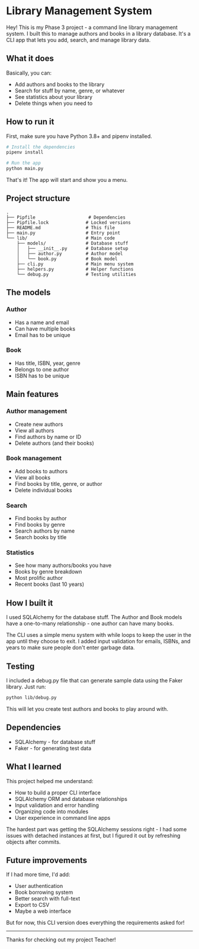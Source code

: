 # Library Management System

Hey! This is my Phase 3 project - a command line library management system. I built this to manage authors and books in a library database. It's a CLI app that lets you add, search, and manage library data.

## What it does

Basically, you can:
- Add authors and books to the library
- Search for stuff by name, genre, or whatever
- See statistics about your library
- Delete things when you need to

## How to run it

First, make sure you have Python 3.8+ and pipenv installed.

```bash
# Install the dependencies
pipenv install

# Run the app
python main.py
```

That's it! The app will start and show you a menu.

## Project structure

```
.
├── Pipfile                    # Dependencies
├── Pipfile.lock              # Locked versions  
├── README.md                 # This file
├── main.py                   # Entry point
└── lib/                      # Main code
    ├── models/               # Database stuff
    │   ├── __init__.py       # Database setup
    │   ├── author.py         # Author model
    │   └── book.py           # Book model
    ├── cli.py                # Main menu system
    ├── helpers.py            # Helper functions
    └── debug.py              # Testing utilities
```

## The models

### Author
- Has a name and email
- Can have multiple books
- Email has to be unique

### Book  
- Has title, ISBN, year, genre
- Belongs to one author
- ISBN has to be unique

## Main features

### Author management
- Create new authors
- View all authors
- Find authors by name or ID
- Delete authors (and their books)

### Book management
- Add books to authors
- View all books
- Find books by title, genre, or author
- Delete individual books

### Search
- Find books by author
- Find books by genre
- Search authors by name
- Search books by title

### Statistics
- See how many authors/books you have
- Books by genre breakdown
- Most prolific author
- Recent books (last 10 years)

## How I built it

I used SQLAlchemy for the database stuff. The Author and Book models have a one-to-many relationship - one author can have many books.

The CLI uses a simple menu system with while loops to keep the user in the app until they choose to exit. I added input validation for emails, ISBNs, and years to make sure people don't enter garbage data.

## Testing

I included a debug.py file that can generate sample data using the Faker library. Just run:

```bash
python lib/debug.py
```

This will let you create test authors and books to play around with.

## Dependencies

- SQLAlchemy - for database stuff
- Faker - for generating test data

## What I learned

This project helped me understand:
- How to build a proper CLI interface
- SQLAlchemy ORM and database relationships
- Input validation and error handling
- Organizing code into modules
- User experience in command line apps

The hardest part was getting the SQLAlchemy sessions right - I had some issues with detached instances at first, but I figured it out by refreshing objects after commits.

## Future improvements

If I had more time, I'd add:
- User authentication
- Book borrowing system
- Better search with full-text
- Export to CSV
- Maybe a web interface

But for now, this CLI version does everything the requirements asked for!

---

Thanks for checking out my project Teacher! 
